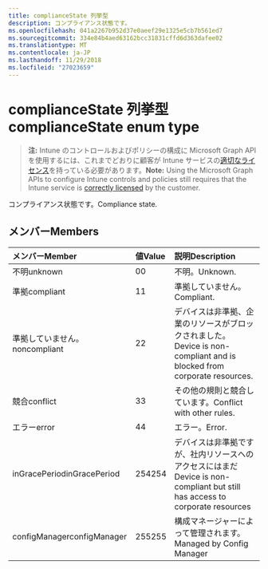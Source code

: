 ```yaml
---
title: complianceState 列挙型
description: コンプライアンス状態です。
ms.openlocfilehash: 041a2267b952d37e0aeef29e1325e5cb7b561ed7
ms.sourcegitcommit: 334e84b4aed63162bcc31831cffd6d363dafee02
ms.translationtype: MT
ms.contentlocale: ja-JP
ms.lasthandoff: 11/29/2018
ms.locfileid: "27023659"
---
```

# <a name="compliancestate-enum-type"></a><span data-ttu-id="1493d-103">complianceState 列挙型</span><span class="sxs-lookup"><span data-stu-id="1493d-103">complianceState enum type</span></span>

> <span data-ttu-id="1493d-104">**注:** Intune のコントロールおよびポリシーの構成に Microsoft Graph API を使用するには、これまでどおりに顧客が Intune サービスの[適切なライセンス](https://go.microsoft.com/fwlink/?linkid=839381)を持っている必要があります。</span><span class="sxs-lookup"><span data-stu-id="1493d-104">**Note:** Using the Microsoft Graph APIs to configure Intune controls and policies still requires that the Intune service is [correctly licensed](https://go.microsoft.com/fwlink/?linkid=839381) by the customer.</span></span>

<span data-ttu-id="1493d-105">コンプライアンス状態です。</span><span class="sxs-lookup"><span data-stu-id="1493d-105">Compliance state.</span></span>
## <a name="members"></a><span data-ttu-id="1493d-106">メンバー</span><span class="sxs-lookup"><span data-stu-id="1493d-106">Members</span></span>
|<span data-ttu-id="1493d-107">メンバー</span><span class="sxs-lookup"><span data-stu-id="1493d-107">Member</span></span>|<span data-ttu-id="1493d-108">値</span><span class="sxs-lookup"><span data-stu-id="1493d-108">Value</span></span>|<span data-ttu-id="1493d-109">説明</span><span class="sxs-lookup"><span data-stu-id="1493d-109">Description</span></span>|
|:---|:---|:---|
|<span data-ttu-id="1493d-110">不明</span><span class="sxs-lookup"><span data-stu-id="1493d-110">unknown</span></span>|<span data-ttu-id="1493d-111">0</span><span class="sxs-lookup"><span data-stu-id="1493d-111">0</span></span>|<span data-ttu-id="1493d-112">不明。</span><span class="sxs-lookup"><span data-stu-id="1493d-112">Unknown.</span></span>|
|<span data-ttu-id="1493d-113">準拠</span><span class="sxs-lookup"><span data-stu-id="1493d-113">compliant</span></span>|<span data-ttu-id="1493d-114">1</span><span class="sxs-lookup"><span data-stu-id="1493d-114">1</span></span>|<span data-ttu-id="1493d-115">準拠していません。</span><span class="sxs-lookup"><span data-stu-id="1493d-115">Compliant.</span></span>|
|<span data-ttu-id="1493d-116">準拠していません。</span><span class="sxs-lookup"><span data-stu-id="1493d-116">noncompliant</span></span>|<span data-ttu-id="1493d-117">2</span><span class="sxs-lookup"><span data-stu-id="1493d-117">2</span></span>|<span data-ttu-id="1493d-118">デバイスは非準拠、企業のリソースがブロックされました。</span><span class="sxs-lookup"><span data-stu-id="1493d-118">Device is non-compliant and is blocked from corporate resources.</span></span>|
|<span data-ttu-id="1493d-119">競合</span><span class="sxs-lookup"><span data-stu-id="1493d-119">conflict</span></span>|<span data-ttu-id="1493d-120">3</span><span class="sxs-lookup"><span data-stu-id="1493d-120">3</span></span>|<span data-ttu-id="1493d-121">その他の規則と競合しています。</span><span class="sxs-lookup"><span data-stu-id="1493d-121">Conflict with other rules.</span></span>|
|<span data-ttu-id="1493d-122">エラー</span><span class="sxs-lookup"><span data-stu-id="1493d-122">error</span></span>|<span data-ttu-id="1493d-123">4</span><span class="sxs-lookup"><span data-stu-id="1493d-123">4</span></span>|<span data-ttu-id="1493d-124">エラー。</span><span class="sxs-lookup"><span data-stu-id="1493d-124">Error.</span></span>|
|<span data-ttu-id="1493d-125">inGracePeriod</span><span class="sxs-lookup"><span data-stu-id="1493d-125">inGracePeriod</span></span>|<span data-ttu-id="1493d-126">254</span><span class="sxs-lookup"><span data-stu-id="1493d-126">254</span></span>|<span data-ttu-id="1493d-127">デバイスは非準拠ですが、社内リソースへのアクセスにはまだ</span><span class="sxs-lookup"><span data-stu-id="1493d-127">Device is non-compliant but still has access to corporate resources</span></span>|
|<span data-ttu-id="1493d-128">configManager</span><span class="sxs-lookup"><span data-stu-id="1493d-128">configManager</span></span>|<span data-ttu-id="1493d-129">255</span><span class="sxs-lookup"><span data-stu-id="1493d-129">255</span></span>|<span data-ttu-id="1493d-130">構成マネージャーによって管理されます。</span><span class="sxs-lookup"><span data-stu-id="1493d-130">Managed by Config Manager</span></span>|



